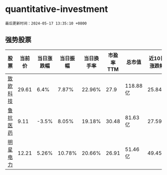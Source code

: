 # quantitative-investment

`最后更新时间：2024-05-17 13:35:10 +0800`

## 强势股票

|股票|当前价|当日涨跌幅|当日振幅|当日换手率|市盈率TTM|总市值|近10日涨跌幅|
|----|----|----|----|----|----|----|----|
|[致欧科技](https://xueqiu.com/S/SZ301376)|29.61|6.4%|7.87%|22.96%|27.9|118.88亿|25.84%|
|[鲁抗医药](https://xueqiu.com/S/SH600789)|9.11|-3.5%|8.05%|19.18%|30.48|81.63亿|27.59%|
|[明星电力](https://xueqiu.com/S/SH600101)|12.21|5.26%|10.78%|20.66%|26.91|51.46亿|49.45%|
